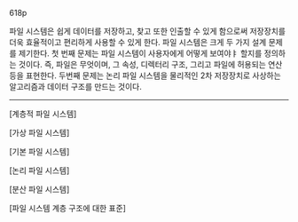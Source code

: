 618p

파일 시스템은 쉽게 데이터를 저장하고, 찾고 또한 인출할 수 있게 함으로써 저장장치를 더욱 효율적이고 편리하게 사용할 수 있게 한다.
파일 시스템은 크게 두 가지 설계 문제를 제기한다. 첫 번째 문제는 파일 시스템이 사용자에게 어떻게 보여야ㅑ 할지를 정의하는 것이다.
즉, 파일은 무엇이며, 그 속성, 디렉터리 구조, 그리고 파일에 허용되는 연산 등을 표현한다.
두번째 문제는 논리 파일 시스템을 물리적인 2차 저장장치로 사상하는 알고리즘과 데이터 구조를 만드는 것이다.





***

[계층적 파일 시스템]

[가상 파일 시스템]

[기본 파일 시스템]

[논리 파일 시스템]

[분산 파일 시스템]

[파일 시스템 계층 구조에 대한 표준]
